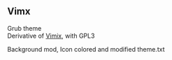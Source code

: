 ## Vimx

Grub theme <br>
Derivative of [Vimix](https://www.gnome-look.org/p/1009236/), with GPL3

Background mod, Icon colored and modified theme.txt
